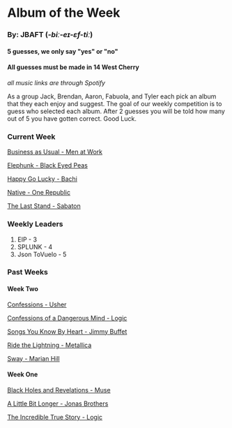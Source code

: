 # Album of the Week
### By: JBAFT (*-biː-eɪ-ɛf-tiː*)

#### 5 guesses, we only say "yes" or "no"
#### All guesses must be made in 14 West Cherry
*all music links are through Spotify*

As a group Jack, Brendan, Aaron, Fabuola, and Tyler each pick an album that they each enjoy and suggest. The goal of our weekly competition is to guess who selected each album. After 2 guesses you will be told how many out of 5 you have gotten correct. Good Luck.

### Current Week
[Business as Usual - Men at Work](https://open.spotify.com/album/4HDJMKkwAMVFewqfZcmf84)

[Elephunk - Black Eyed Peas](https://open.spotify.com/album/4wBDclsxFzGnR4kVAAMI7K)

[Happy Go Lucky - Bachi](https://open.spotify.com/album/7a1lJcddKEyLNPHLkjA9vX)

[Native - One Republic](https://open.spotify.com/album/2bbhW5ifCwOYM8DMkqoYBF)

[The Last Stand - Sabaton](https://open.spotify.com/album/3KePhGKcmAXACdYBFtILDX)

### Weekly Leaders
1. EIP - 3
2. SPLUNK - 4
3. Json ToVuelo - 5

### Past Weeks
#### Week Two
[Confessions - Usher](https://open.spotify.com/album/1RM6MGv6bcl6NrAG8PGoZk)

[Confessions of a Dangerous Mind - Logic](https://open.spotify.com/album/6GeHCNwwqMMUrpxuGTRYcf)

[Songs You Know By Heart - Jimmy Buffet](https://open.spotify.com/album/6MlglzxBetAjx7yZNAQt3D)

[Ride the Lightning - Metallica](https://open.spotify.com/album/2omIeSJEGQeKHPOpiXgfkr)

[Sway - Marian Hill](https://open.spotify.com/album/4GgwHp794AzZkv2hh8geZu)

#### Week One
[Black Holes and Revelations - Muse](https://open.spotify.com/album/0lw68yx3MhKflWFqCsGkIs)

[A Little Bit Longer - Jonas Brothers](https://open.spotify.com/album/4jcRw4qVurxoZcfIYPKDpz)

[The Incredible True Story - Logic](https://open.spotify.com/album/5dOpbgAmJeyoakKQ0QLWkR)
